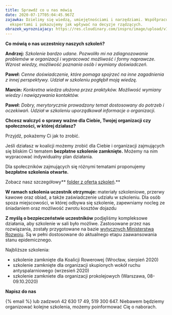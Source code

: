 ```yaml
---
title: Sprawdź co u nas mówią
date: 2020-07-17T05:04:45.967Z
zajawka: Dzielimy się wiedzą, umiejętnościami i narzędziami. Współpracujemy z
  ekspertami i pokazujemy jak wpływać na decyzje rządzących.
obrazek_wyrozniajacy: https://res.cloudinary.com/inspro/image/upload/v1594962535/aiso/27_06_20_4.jpg
---
```

**Co mówią o nas uczestnicy naszych szkoleń?**

**Andrzej:** *Szkolenie bardzo udane. Pozwoliło mi na zdiagnozowanie problemów w organizacji i wypracować możliwość i formy naprawcze. Wzrost wiedzy, możliwość poznania osób i wymiany doświadczeń.*

**Paweł:** *Cenne doświadczenie, które pomaga spojrzeć na inne zagadnienia z innej perspektywy. Udział w szkoleniu pogłębił moją wiedzę.*

**Marcin:** *Konkretna wiedza ułożona przez praktyków. Możliwość wymiany wiedzy i nawiązywania kontaktów.*

**Paweł:** *Dobry, merytorycznie prowadzony temat dostosowany do potrzeb i oczekiwań. Udział w szkoleniu uporządkował informacje o organizacji.*

**Chcesz walczyć o sprawy ważne dla Ciebie, Twojej organizacji czy społeczności, w której działasz?**

Przyjdź, pokażemy Ci jak to zrobić.

Jeśli działasz w koalicji możemy zrobić dla Ciebie i organizacji zajmujących się bliskim Ci tematem **bezpłatne szkolenie zamknięte.** Możemy na nim wypracować indywidualny plan działania.

Dla społeczników zajmujących się różnymi tematami proponujemy **bezpłatne szkolenia otwarte.**

Zobacz nasz szczegółowy** [folder z ofertą szkoleń](https://res.cloudinary.com/inspro/image/upload/v1594962795/aiso/aiso-instytut.pdf).**

**W ramach szkolenia uczestnik otrzymuje:** materiały szkoleniowe, przerwy kawowe oraz obiad, a także zaświadczenie udziału w szkoleniu. Dla osób spoza miejscowości, w której odbywa się szkolenie, zapewniamy nocleg ze śniadaniem oraz możliwość zwrotu kosztów dojazdu

**Z myślą o bezpieczeństwie uczestników** podjęliśmy kompleksowe działania, aby szkolenie w sali było możliwe. Zastosowane przez nas rozwiązania, zostały przygotowane na bazie [wytycznych Ministerstwa Rozwoju](https://www.gov.pl/web/rozwoj/wytyczne-dla-branz). Są w pełni dostosowane do aktualnego etapu zaawansowania stanu epidemicznego.

Najbliższe szkolenia:

* szkolenie zamknięte dla Koalicji Rowerowej (Wrocław, sierpień 2020)
* szkolenie zamknięte dla organizacji skupionych wokół ruchu antyspalarniowego (wrzesień 2020)
* szkolenie zamkniete dla organizacji prokolejowych (Warszawa, 08-09.10.2020)

**Napisz do nas** 

{% email %} lub zadzwoń 42 630 17 49, 519 300 647. Niebawem będziemy organizować kolejne szkolenia, możemy poinformować Cię o naborach.